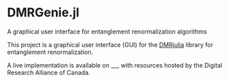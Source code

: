 # DMRGenie.jl
A graphical user interface for entanglement renormalization algorithms

This project is a graphical user interface (GUI) for the [DMRjulia](https://github.com/bakerte/DMRJtensor.jl) library for entanglement renormalization.

A live implementation is available on ___ with resources hosted by the Digital Research Alliance of Canada.
